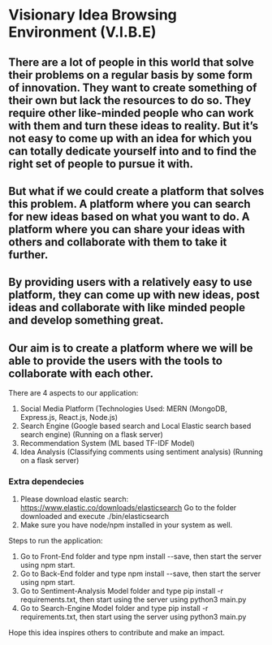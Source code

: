 # Visionary Idea Browsing Environment (V.I.B.E)

## There are a lot of people in this world that solve their problems on a regular basis by some form of innovation. They want to create something of their own but lack the resources to do so. They require other like-minded people who can work with them and turn these ideas to reality. But it’s not easy to come up with an idea for which you can totally dedicate yourself into and to find the right set of people to pursue it with.
## But what if we could create a platform that solves this problem. A platform where you can search for new ideas based on what you want to do. A platform where you can share your ideas with others and collaborate with them to take it further.
## By providing users with a relatively easy to use platform, they can come up with new ideas, post ideas and collaborate with like minded people and develop something great.
## Our aim is to create a platform where we will be able to provide the users with the tools to collaborate with each other.

There are 4 aspects to our application:
1) Social Media Platform (Technologies Used: MERN (MongoDB, Express.js, React.js, Node.js)
2) Search Engine (Google based search and Local Elastic search based search engine) (Running on a flask server)
3) Recommendation System (ML based TF-IDF Model)
4) Idea Analysis (Classifying comments using sentiment analysis) (Running on a flask server)


### Extra dependecies
1) Please download elastic search: https://www.elastic.co/downloads/elasticsearch
   Go to the folder downloaded and execute ./bin/elasticsearch
2) Make sure you have node/npm installed in your system as well.

Steps to run the application:

1) Go to Front-End folder and type npm install --save, then start the server using npm start.
2) Go to Back-End folder and type npm install --save, then start the server using npm start.
3) Go to Sentiment-Analysis Model folder and type pip install -r requirements.txt, then start using the server using python3 main.py
4) Go to Search-Engine Model folder and type pip install -r requirements.txt, then start using the server using python3 main.py

Hope this idea inspires others to contribute and make an impact.



